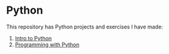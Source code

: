 # Python
This repository has Python projects and exercises I have made:

1. [Intro to Python](https://github.com/japoveda10/datascience/tree/master/1.%20Python/Intro%20to%20Python%20course)
2. [Programming with Python](https://github.com/japoveda10/datascience/tree/master/1.%20Python/Programming%20with%20Python%20course)
